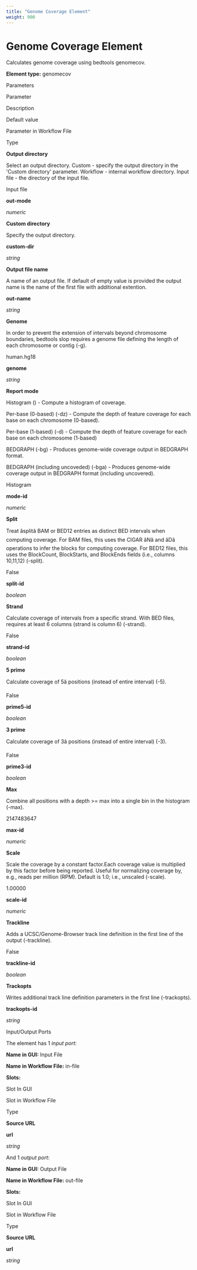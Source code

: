 ```yaml
---
title: "Genome Coverage Element"
weight: 900
---
```



# Genome Coverage Element

Calculates genome coverage using bedtools genomecov.

**Element type:** genomecov

Parameters

Parameter

Description

Default value

Parameter in Workflow File

Type

**Output directory**

Select an output directory. Custom - specify the output directory in the 'Custom directory' parameter. Workflow - internal workflow directory. Input file - the directory of the input file.

Input file

**out-mode**

_numeric_

**Custom directory**

Specify the output directory.



**custom-dir**

_string_

**Output file name**

A name of an output file. If default of empty value is provided the output name is the name of the first file with additional extention.



**out-name**

_string_

**Genome**

In order to prevent the extension of intervals beyond chromosome boundaries, bedtools slop requires a genome file defining the length of each chromosome or contig (-g).

human.hg18

**genome**

_string_

**Report mode**

Histogram () - Compute a histogram of coverage.

Per-base (0-based) (-dz) - Compute the depth of feature coverage for each base on each chromosome (0-based).

Per-base (1-based) (-d) - Compute the depth of feature coverage for each base on each chromosome (1-based)

BEDGRAPH (-bg) - Produces genome-wide coverage output in BEDGRAPH format.

BEDGRAPH (including uncoveded) (-bga) - Produces genome-wide coverage output in BEDGRAPH format (including uncovered).

Histogram

**mode-id**

_numeric_

**Split**

Treat âsplitâ BAM or BED12 entries as distinct BED intervals when computing coverage. For BAM files, this uses the CIGAR âNâ and âDâ operations to infer the blocks for computing coverage. For BED12 files, this uses the BlockCount, BlockStarts, and BlockEnds fields (i.e., columns 10,11,12) (-split).

False

**split-id**

_boolean_

**Strand**

Calculate coverage of intervals from a specific strand. With BED files, requires at least 6 columns (strand is column 6) (-strand).

False

**strand-id**

_boolean_

**5 prime**

Calculate coverage of 5â positions (instead of entire interval) (-5).

False

**prime5-id**

_boolean_

**3 prime**

Calculate coverage of 3â positions (instead of entire interval) (-3).

False

**prime3-id**

_boolean_

**Max**

Combine all positions with a depth >= max into a single bin in the histogram (-max).

2147483647

**max-id**

_numeric_

**Scale**

Scale the coverage by a constant factor.Each coverage value is multiplied by this factor before being reported. Useful for normalizing coverage by, e.g., reads per million (RPM). Default is 1.0; i.e., unscaled (-scale).

1.00000

**scale-id**

_numeric_

**Trackline**

Adds a UCSC/Genome-Browser track line definition in the first line of the output (-trackline).

False

**trackline-id**

_boolean_

**Trackopts**

Writes additional track line definition parameters in the first line (-trackopts).



**trackopts-id**

_string_

Input/Output Ports

The element has 1 _input port_:

**Name in GUI:** Input File

**Name in Workflow File:** in-file

**Slots:**

Slot In GUI

Slot in Workflow File

Type

**Source URL**

**url**

_string_

And 1 _output port_:

**Name in GUI:** Output File

**Name in Workflow File:** out-file

**Slots:**

Slot In GUI

Slot in Workflow File

Type

**Source URL**

**url**

_string_
